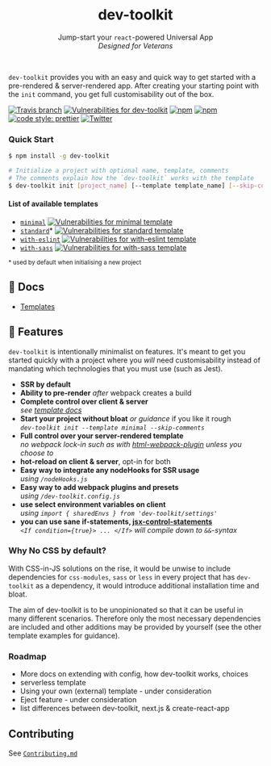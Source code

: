 <h1 align="center">dev-toolkit</h1>
<p align="center">
Jump-start your <code>react</code>-powered Universal App<br />
<em>Designed for Veterans</em>
</p>
<br />

`dev-toolkit` provides you with an easy and quick way to get started with a pre-rendered & server-rendered app. After creating your starting point with the `init` command, you get full customisability out of the box.

[![Travis branch](https://img.shields.io/travis/stoikerty/dev-toolkit/master.svg)](https://github.com/stoikerty/dev-toolkit)
[![Vulnerabilities for dev-toolkit](https://snyk.io/test/github/stoikerty/dev-toolkit/badge.svg?targetFile=packages%2Fdev-toolkit%2Fpackage.json)](https://snyk.io/test/github/stoikerty/dev-toolkit?targetFile=packages%2Fdev-toolkit%2Fpackage.json)
[![npm](https://img.shields.io/npm/v/dev-toolkit.svg)](https://www.npmjs.com/package/dev-toolkit)
[![npm](https://img.shields.io/npm/dm/dev-toolkit.svg)](https://www.npmjs.com/package/dev-toolkit)
[![code style: prettier](https://img.shields.io/badge/code_style-prettier-ff69b4.svg)](https://github.com/prettier/prettier)
[![Twitter](https://img.shields.io/twitter/url/https/github.com/stoikerty/dev-toolkit.svg?style=social)](https://twitter.com/intent/tweet?text=An%20easy%20and%20quick%20way%20to%20start%20a%20pre-rendered%20and%20server-rendered%20%23react%20app!%20https%3A%2F%2Fgithub.com%2Fstoikerty%2Fdev-toolkit)

### Quick Start

```bash
$ npm install -g dev-toolkit
```

```bash
# Initialize a project with optional name, template, comments
# The comments explain how the `dev-toolkit` works with the template
$ dev-toolkit init [project_name] [--template template_name] [--skip-comments]
```

#### List of available templates

- [`minimal`](https://github.com/stoikerty/dev-toolkit/blob/master/docs/templates.md#minimal) [![Vulnerabilities for minimal template](https://snyk.io/test/github/stoikerty/dev-toolkit/badge.svg?targetFile=templates%2Fminimal%2Fpackage.json)](https://snyk.io/test/github/stoikerty/dev-toolkit?targetFile=templates%2Fminimal%2Fpackage.json)
- [`standard`](https://github.com/stoikerty/dev-toolkit/blob/master/docs/templates.md#standard)* [![Vulnerabilities for standard template](https://snyk.io/test/github/stoikerty/dev-toolkit/badge.svg?targetFile=templates%2Fstandard%2Fpackage.json)](https://snyk.io/test/github/stoikerty/dev-toolkit?targetFile=templates%2Fstandard%2Fpackage.json)
- [`with-eslint`](https://github.com/stoikerty/dev-toolkit/blob/master/docs/templates.md#with-eslint) [![Vulnerabilities for with-eslint template](https://snyk.io/test/github/stoikerty/dev-toolkit/badge.svg?targetFile=templates%2Fwith-eslint%2Fpackage.json)](https://snyk.io/test/github/stoikerty/dev-toolkit?targetFile=templates%2Fwith-eslint%2Fpackage.json)
- [`with-sass`](https://github.com/stoikerty/dev-toolkit/blob/master/docs/templates.md#with-sass) [![Vulnerabilities for with-sass template](https://snyk.io/test/github/stoikerty/dev-toolkit/badge.svg?targetFile=templates%2Fwith-sass%2Fpackage.json)](https://snyk.io/test/github/stoikerty/dev-toolkit?targetFile=templates%2Fwith-sass%2Fpackage.json)

<small>* used by default when initialising a new project</small>

## 📖 Docs

- [Templates](https://github.com/stoikerty/dev-toolkit/blob/master/docs/templates.md)

## 🌟 Features

`dev-toolkit` is intentionally minimalist on features. It's meant to get you started quickly with a project where you _will_ need customisability instead of mandating which technologies that you must use (such as Jest).

* **SSR by default**
* **Ability to pre-render** _after_ webpack creates a build
* **Complete control over client & server**<br>
  _see [template docs](https://github.com/stoikerty/dev-toolkit/blob/master/docs/templates.md)_
* **Start your project without bloat** _or guidance_ if you like it rough<br>
  _`dev-toolkit init --template minimal --skip-comments`_
* **Full control over your server-rendered template**<br>
  _no webpack lock-in such as with [html-webpack-plugin](https://github.com/jantimon/html-webpack-plugin) unless you choose to_
* **hot-reload on client & server**, opt-in for both
* **Easy way to integrate any nodeHooks for SSR usage**<br>
  _using `/nodeHooks.js`_
* **Easy way to add webpack plugins and presets**<br>
  _using `/dev-toolkit.config.js`_
* **use select environment variables on client**<br>
  _using `import { sharedEnvs } from 'dev-toolkit/settings'`_
* **you can use sane if-statements, [jsx-control-statements](https://github.com/AlexGilleran/jsx-control-statements)**<br>
  _`<If condition={true}> ... </If>` will compile down to `&&`-syntax_

### Why No CSS by default?

With CSS-in-JS solutions on the rise, it would be unwise to include dependencies for `css-modules`, `sass` or `less` in every project that has `dev-toolkit` as a dependency, it would introduce additional installation time and bloat.

The aim of dev-toolkit is to be unopinionated so that it can be useful in many different scenarios. Therefore only the most necessary dependencies are included and other additions may be provided by yourself (see the other template examples for guidance).

### Roadmap

* More docs on extending with config, how dev-toolkit works, choices
* serverless template
* Using your own (external) template - under consideration
* Eject feature - under consideration
* list differences between dev-toolkit, next.js & create-react-app

## Contributing
See [`Contributing.md`](https://github.com/stoikerty/dev-toolkit/blob/master/Contributing.md)
